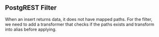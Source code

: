 ## PostgREST Filter

When an insert returns data, it does not have mapped paths. For the filter, we need to add a transformer that checks if the paths exists and transform into alias before applying.
